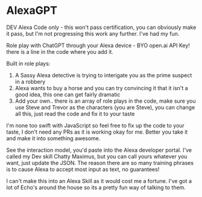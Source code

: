 # AlexaGPT
DEV Alexa Code only - this won't pass certification, you can obviously make it pass, but I'm not progressing this work any further. I've had my fun. 

Role play with ChatGPT through your Alexa device - BYO open.ai API Key! there is a line in the code where you add it. 

Built in role plays:

1. A Sassy Alexa detective is trying to interigate you as the prime suspect in a robbery
2. Alexa wants to buy a horse and you can try convincing it that it isn't a good idea, this one can get fairly dramatic
3. Add your own.. there is an array of role plays in the code, make sure you use Steve and Trevor as the characters (you are Steve), you can change all this, just read the code and fix it to your taste

I'm none too swift with JavaScript so feel free to fix up the code to your taste, I don't need any PRs as it is working okay for me. Better you take it and make it into something awesome. 

See the interaction model, you'd paste into the Alexa developer portal. I've called my Dev skill Chatty Maximus, but you can call yours whatever you want, just update the JSON. 
The reason there are so many training phrases is to cause Alexa to accept most input as text, no guarantees!

I can't make this into an Alexa Skill as it would cost me a fortune. I've got a lot of Echo's around the house so its a pretty fun way of talking to them.  
